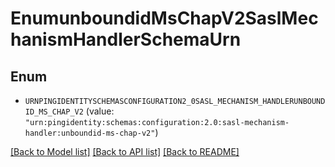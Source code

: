 # EnumunboundidMsChapV2SaslMechanismHandlerSchemaUrn

## Enum


* `URNPINGIDENTITYSCHEMASCONFIGURATION2_0SASL_MECHANISM_HANDLERUNBOUNDID_MS_CHAP_V2` (value: `"urn:pingidentity:schemas:configuration:2.0:sasl-mechanism-handler:unboundid-ms-chap-v2"`)


[[Back to Model list]](../README.md#documentation-for-models) [[Back to API list]](../README.md#documentation-for-api-endpoints) [[Back to README]](../README.md)


